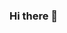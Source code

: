 ### Hi there 👋

<!--
**harshit-777/harshit-777** is a ✨ _special_ ✨ repository because its `README.md` (this file) appears on your GitHub profile.

I am currently working as Junior Data Scientist  [**iNeuron**](https://ineuron.ai/).Experience in building models that translate data points into business insights. Highly accurate at collecting, analyzing and interpreting large datasets, developing machine learning models ,deep learning models and deploying the solutions on cloud. Under the guidance of company’s professionals I can contribute to company’s success using my extensive skills.



### Things I'm good at :fire:

I'm a **Data Science** who loves to uncover the hidden facts and meaningful insights from messy data.I learned to build effective Machine Learning Model, run Data Pipelines, Natural Language Processing, Image Processing, build Recommendation Systems, and deploy solutions to the cloud.
Learning advance concept of Deep Learning,Computer Vision and NLP 


Data Science Skill Set
==============================================================================================
► **Machine Learning** - Exploratory Data Analysis, Feature Engineering, Visualization,Regression,Classification , Natural Language Processing

► **Statistics**

► **Deep Learning** - Neural Network,CNN, RNN, LSTM, Transformer ,Transfer Learning

► **Computer Vision**-Tensorflow Object Detection(TFOD),YOLO

► **DataBase**- MySql,PostgreSQL,MongoDB

► **Big Data** - Hadoop,Map-Reduce,HDFS,Hive,Pig,Spark

► **Language/Tools**-
• Python,SQL
• IDE - Pycharm,VS-Code,Jupyter Notebook
• Anaconda,Linux OS,Cloudera,RASA



### How to reach me 📱


[<img target="_blank" src="https://img.icons8.com/cotton/64/000000/whatsapp--v4.png"/>](https://wa.me/918770293022) [<img target="_blank" src="https://img.icons8.com/doodle/64/000000/skype--v1.png"/>](https://join.skype.com/invite/UK9Srizb86oJ) [<img target="_blank" src="https://img.icons8.com/doodle/64/000000/linkedin-circled.png"/>](https://www.linkedin.com/in/harshit777/)
